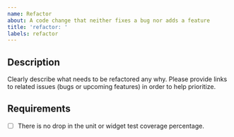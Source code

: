 ```yaml
---
name: Refactor
about: A code change that neither fixes a bug nor adds a feature
title: 'refactor: '
labels: refactor
---
```


## Description

Clearly describe what needs to be refactored any why. Please provide links to related issues (bugs or upcoming features) in order to help prioritize.

## Requirements

- [ ] There is no drop in the unit or widget test coverage percentage.
